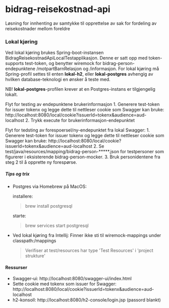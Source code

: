 # bidrag-reisekostnad-api
Løsning for innhenting av samtykke til opprettelse av sak for fordeling av reisekostnader mellom foreldre

### Lokal kjøring
Ved lokal kjøring brukes Spring-boot-instansen BidragReisekostnadApiLocalTestapplikasjon. Denne er satt opp med token-supports test-token, og benytter 
wiremock for bidrag-person-endepunktene /motpartBarnRelasjon og /informasjon. For lokal kjøring må Spring-profil settes til enten <b>lokal-h2</b>,
 eller <b>lokal-postgres</b> avhengig av hvilken database-teknologi en ønsker å teste med. 

NB! <b>lokal-postgres</b>-profilen krever at en Postgres-instans er tilgjengelig lokalt. 

Flyt for testing av endepunktene brukerinformasjon
    1. Generere test-token for issuer tokenx og legge dette til nettleser cookie som Swagger kan bruke: 
        http://localhost:8080/local/cookie?issuerId=tokenx&audience=aud-localhost
    2. Trykk execute for brukerinformasjon-endepunktet

Flyt for tedsting av forespoersel/ny-endepunktet fra lokal Swagger:
    1. Generere test-token for issuer tokenx og legge dette til nettleser cookie som Swagger kan bruke:
        http://localhost:8080/local/cookie?issuerId=tokenx&audience=aud-localhost
    2. Se test/java/resources/mapping/bidrag-person-*****.json for testpersoner som figurerer i eksisterende bidrag-person-mocker.
    3. Bruk personidentene fra steg 2 til å opprette ny forespørse.

##### Tips og trix

* Postgres via Homebrew på MacOS:

   installere: 
    >brew install postgresql

    starte:
    >brew services start postgresql
* Ved lokal kjøring fra Intellij: Finner ikke sti til wiremock-mappings under classpath:/mappings
    >Verifiser at test/resources har type 'Test Resources' i 'project strukture'
  
#### Ressurser
 - Swagger-ui: http://localhost:8080/swagger-ui/index.html
 - Sette cookie med tokenx som issuer for Swagger: http://localhost:8080/local/cookie?issuerId=tokenx&audience=aud-localhost
 - h2-konsoll: http://localhost:8080/h2-console/login.jsp (passord blankt)

